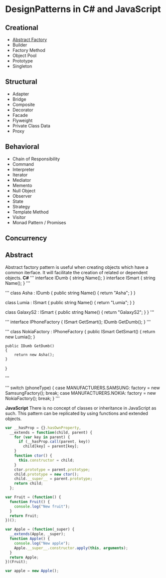 # DesignPatterns in C# and JavaScript

## Creational

- [Abstract Factory](#abstract)
- Builder
- Factory Method
- Object Pool
- Prototype
- Singleton

## Structural

- Adapter
- Bridge
- Composite
- Decorator
- Facade
- Flyweight
- Private Class Data
- Proxy

## Behavioral

- Chain of Responsibility
- Command
- Interpreter
- Iterator
- Mediator
- Memento
- Null Object
- Observer
- State
- Strategy
- Template Method
- Visitor
- Monad Pattern / Promises

## Concurrency

## Abstract
Abstract factory pattern is useful when creating objects which have a common iterface. It will facilitate the creation of related or dependent objects.
**C#**
'''
interface IDumb
{
    string Name();
}
interface ISmart
{
    string Name();
}
'''

'''
class Asha : IDumb
{
    public string Name()
    {
        return "Asha";
    }
}

class Lumia : ISmart
{
    public string Name()
    {
        return "Lumia";
    }
}

class GalaxyS2 : ISmart
{
    public string Name()
    {
        return "GalaxyS2";
    }
}
'''

'''
interface IPhoneFactory
{
    ISmart GetSmart();
    IDumb GetDumb();
}
'''

'''
class NokiaFactory : IPhoneFactory
{
    public ISmart GetSmart()
    {
        return new Lumia();
    }

    public IDumb GetDumb()
    {
        return new Asha();
    }
}

'''

'''
switch (phoneType)
        {
            case MANUFACTURERS.SAMSUNG:
                factory = new SamsungFactory();
                break;
            case MANUFACTURERS.NOKIA:
                factory = new NokiaFactory();
                break;
        }
'''

**JavaScript**
There is no concept of classes or inheritance in JavaScript as such. This pattern can be replicated by using functions and extended objects.
```js
var __hasProp = {}.hasOwnProperty,
  __extends = function(child, parent) { 
    for (var key in parent) { 
      if (__hasProp.call(parent, key)) 
        child[key] = parent[key]; 
    } 
    function ctor() { 
      this.constructor = child; 
    } 
    ctor.prototype = parent.prototype; 
    child.prototype = new ctor(); 
    child.__super__ = parent.prototype; 
    return child; 
  };

var Fruit = (function() {
  function Fruit() {
    console.log("New fruit");
  }
  return Fruit;
})();

var Apple = (function(_super) {
  __extends(Apple, _super);
  function Apple() {
    console.log("New apple");
    Apple.__super__.constructor.apply(this, arguments);
  }
  return Apple;
})(Fruit);

var apple = new Apple();
```

